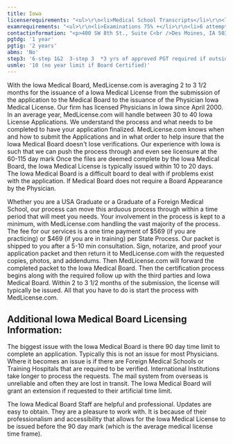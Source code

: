 ```yaml
---
title: Iowa
licenserequirements: "<ul>\r\n<li>Medical School Transcripts</li>\r\n<li>Medical School Form</li>\r\n<li>Internship/Residency/Fellowship Verifications</li>\r\n<li>All State Medical Licenses</li>\r\n<li>All National Examination Scores (USMLE/FLEX/NBME)</li>\r\n<li>ECFMG Certification</li>\r\n<li>Privileges Hospital (past 5 years)</li>\r\n<li>AMA/AOA Profile</li>\r\n<li>Fingerprint Cards/Criminal Background Check</li>\r\n</ul>"
examrequirements: "<ul>\r\n<li>Examinations 75% +</li>\r\n<li>6 attempts limit on Steps 1 and 2 of USMLE</li>\r\n<li>3 attempts limit on Step 3 of USMLE</li>\r\n<li>3 years of Approved PGT if outside Step Limits for USMLE</li>\r\n<li>10 year limit- USMLE, None if Board Certified</li>\r\n<li>1 year PGY for USA Grads</li>\r\n<li>2 years PGY for International Grads</li>\r\n<li>State Exam Accepted if Pre-1975</li>\r\n<li>No SPEX Exam Requirement</li>\r\n</ul>"
contactinformation: "<p>400 SW 8th St., Suite C<br />Des Moines, IA 50309<br />Phone: (515) 242-3268<br />Fax: (515) 242-5908</p>\r\n<p><a href=\"http://www.medicalboard.iowa.gov/\">www.medicalboard.iowa.gov</a></p>"
pgtdg: '1 year'
pgtig: '2 years'
abms: 'No'
step3: '6-step 1&2  3-step 3  *3 yrs of approved PGT required if outside of attempt limits'
usmle: '10 (no year limit if Board Certified)'
---
```


<p>With the Iowa Medical Board, MedLicense.com is averaging 2 to 3 1/2 months for the issuance of a Iowa Medical License from the submission of the application to the Medical Board to the issuance of the Physician Iowa Medical License. Our firm has licensed Physicians in Iowa since April 2000. In an average year, MedLicense.com will handle between 30 to 40 Iowa License Applications. We understand the process and what needs to be completed to have your application finalized. MedLicense.com knows when and how to submit the Applications and in what order to help insure that the Iowa Medical Board doesn't lose verifications. Our experience with Iowa is such that we can push the process through and even see licensure at the 60-115 day mark Once the files are deemed complete by the Iowa Medical Board, the Iowa Medical License is typically issued within 10 to 20 days. The Iowa Medical Board is a difficult board to deal with if problems exist with the application. If Medical Board does not require a Board Appearance by the Physician.</p>
<p>Whether you are a USA Graduate or a Graduate of a Foreign Medical School, our process can move this arduous process through within a time period that will meet you needs. Your involvement in the process is kept to a minimum, with MedLicense.com handling the vast majority of the process. The fee for our services is a one time payment of $569 (if you are practicing) or $469 (if you are in training) per State Process. Our packet is shipped to you after a 5-10 min consultation. Sign, notarize, and proof your application packet and then return it to MedLicense.com with the requested copies, photos, and addendums. Then MedLicense.com will forward the completed packet to the Iowa Medical Board. Then the certification process begins along with the required follow up with the third parties and Iowa Medical Board. Within 2 to 3 1/2 months of the submission, the license will typically be issued. All that you have to do is start the process with MedLicense.com.</p>
<h2 id="mcetoc_1cdqcu70o0">Additional Iowa Medical Board Licensing Information:</h2>
<p>The biggest issue with the Iowa Medical Board is there 90 day time limit to complete an application. Typically this is not an issue for most Physicians. Where it becomes an issue is if there are Foreign Medical Schools or Training Hospitals that are required to be verified. International Institutions take longer to process the requests. The mail system from overseas is unreliable and often they are lost in transit. The Iowa Medical Board will grant an extension if requested to their artificial time limit.</p>
<p>The Iowa Medical Board Staff are helpful and professional. Updates are easy to obtain. They are a pleasure to work with. It is because of their professionalism and accessibility that allows for the Iowa Medical License to be issued before the 90 day mark (which is the average medical license time frame).</p>